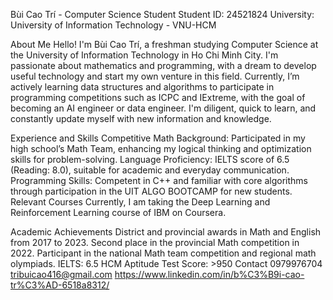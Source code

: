Bùi Cao Trí - Computer Science Student
Student ID: 24521824
University: University of Information Technology - VNU-HCM

About Me
Hello! I'm Bùi Cao Trí, a freshman studying Computer Science at the University of Information Technology in Ho Chi Minh City. I'm passionate about mathematics and programming, with a dream to develop useful technology and start my own venture in this field. Currently, I’m actively learning data structures and algorithms to participate in programming competitions such as ICPC and IExtreme, with the goal of becoming an AI engineer or data engineer. I'm diligent, quick to learn, and constantly update myself with new information and knowledge.

Experience and Skills
Competitive Math Background: Participated in my high school’s Math Team, enhancing my logical thinking and optimization skills for problem-solving.
Language Proficiency: IELTS score of 6.5 (Reading: 8.0), suitable for academic and everyday communication.
Programming Skills: Competent in C++ and familiar with core algorithms through participation in the UIT ALGO BOOTCAMP for new students.
Relevant Courses
Currently, I am taking the Deep Learning and Reinforcement Learning course of IBM on Coursera.

Academic Achievements
District and provincial awards in Math and English from 2017 to 2023.
Second place in the provincial Math competition in 2022.
Participant in the national Math team competition and regional math olympiads.
IELTS: 6.5
HCM Aptitude Test Score: >950
Contact
0979976704	
tribuicao416@gmail.com
https://www.linkedin.com/in/b%C3%B9i-cao-tr%C3%AD-6518a8312/